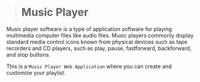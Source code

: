 > # Music Player
Music player software is a type of application software for playing multimedia computer files like audio files. Music players commonly display standard media control icons known from physical devices such as tape recorders and CD players, such as play, pause, fastforward, backforward, and stop buttons.

This is a `Music Player Web Application` where you can create and customize your playlist.
